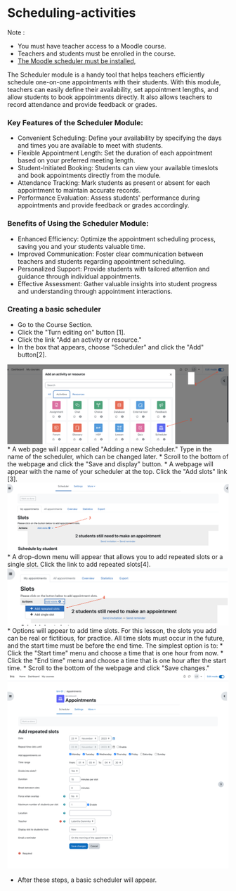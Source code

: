<h1>Scheduling-activities</h1>

Note : 
* You must have teacher access to a Moodle course.
* Teachers and students must be enrolled in the course.
* [The Moodle scheduler must be installed,](https://github.com/LEARN-LK/lms/blob/master/Scheduling-activities-plugin.md)

The Scheduler module is a handy tool that helps teachers efficiently schedule one-on-one appointments with their students. With this module, teachers can easily define their availability, set appointment lengths, and allow students to book appointments directly. It also allows teachers to record attendance and provide feedback or grades.

<h3>Key Features of the Scheduler Module:</h3>

* Convenient Scheduling: Define your availability by specifying the days and times you are available to meet with students.
* Flexible Appointment Length: Set the duration of each appointment based on your preferred meeting length.
* Student-Initiated Booking: Students can view your available timeslots and book appointments directly from the module.
* Attendance Tracking: Mark students as present or absent for each appointment to maintain accurate records.
* Performance Evaluation: Assess students' performance during appointments and provide feedback or grades accordingly.

<h3>Benefits of Using the Scheduler Module:</h3>

* Enhanced Efficiency: Optimize the appointment scheduling process, saving you and your students valuable time.
* Improved Communication: Foster clear communication between teachers and students regarding appointment scheduling.
* Personalized Support: Provide students with tailored attention and guidance through individual appointments.
* Effective Assessment: Gather valuable insights into student progress and understanding through appointment interactions.

<h3>Creating a basic scheduler</h3>

* Go to the Course Section.
* Click the "Turn editing on" button [1].
* Click the link "Add an activity or resource."
* In the box that appears, choose "Scheduler" and click the "Add" button[2].
<img width="600" alt="image" src="https://github.com/LEARN-LK/lms/blob/master/img/74-add%20scheduler%20.png?raw=true">
* A web page will appear called "Adding a new Scheduler." Type in the name of the scheduler, which can be changed later.
* Scroll to the bottom of the webpage and click the "Save and display" button.
* A webpage will appear with the name of your scheduler at the top. Click the "Add slots" link [3].
   <img width="600" alt="image" src="https://github.com/LEARN-LK/lms/blob/master/img/75-add%20slot.png?raw=true">
* A drop-down menu will appear that allows you to add repeated slots or a single slot. Click the link to add repeated slots[4].
  <img width="600" alt="image" src="https://github.com/LEARN-LK/lms/blob/master/img/76-add%20repeat.png">  
* Options will appear to add time slots. For this lesson, the slots you add can be real or fictitious, for practice. All time slots must occur in the future, and the start time must be before the end time. The simplest option is to:
* Click the "Start time" menu and choose a time that is one hour from now.
* Click the "End time" menu and choose a time that is one hour after the start time.
* Scroll to the bottom of the webpage and click "Save changes."

 <img width="600" alt="image" src="https://github.com/LEARN-LK/lms/blob/master/img/77-scheduler.png?raw=true ">
  

* After these steps, a basic scheduler will appear. 
  

